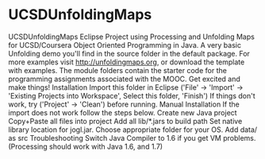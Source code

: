 # UCSDUnfoldingMaps
UCSDUnfoldingMaps Eclipse Project using Processing and Unfolding Maps for UCSD/Coursera Object Oriented Programming in Java. A very basic Unfolding demo you'll find in the source folder in the default package. For more examples visit http://unfoldingmaps.org, or download the template with examples.  The module folders contain the starter code for the programming assignments associated with the MOOC.  Get excited and make things!  Installation  Import this folder in Eclipse ('File' -> 'Import' -> 'Existing Projects into Workspace', Select this folder, 'Finish')  If things don't work, try ('Project' -> 'Clean') before running.  Manual Installation  If the import does not work follow the steps below.  Create new Java project Copy+Paste all files into project Add all lib/*.jars to build path Set native library location for jogl.jar. Choose appropriate folder for your OS. Add data/ as src Troubleshooting  Switch Java Compiler to 1.6 if you get VM problems. (Processing should work with Java 1.6, and 1.7)

